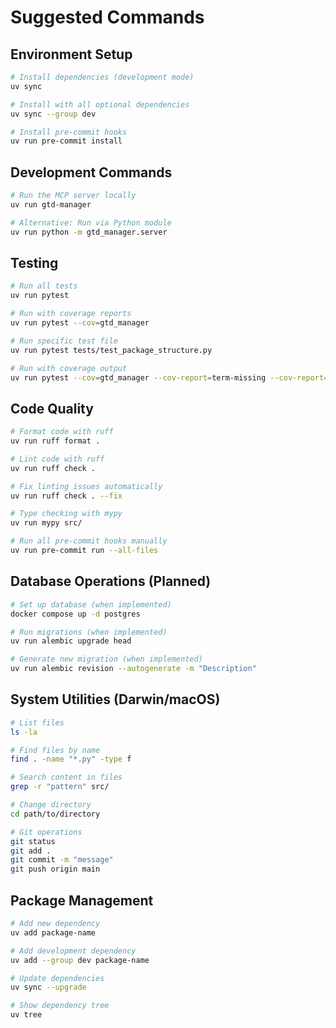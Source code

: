 # Suggested Commands

## Environment Setup
```bash
# Install dependencies (development mode)
uv sync

# Install with all optional dependencies
uv sync --group dev

# Install pre-commit hooks
uv run pre-commit install
```

## Development Commands
```bash
# Run the MCP server locally
uv run gtd-manager

# Alternative: Run via Python module
uv run python -m gtd_manager.server
```

## Testing
```bash
# Run all tests
uv run pytest

# Run with coverage reports
uv run pytest --cov=gtd_manager

# Run specific test file
uv run pytest tests/test_package_structure.py

# Run with coverage output
uv run pytest --cov=gtd_manager --cov-report=term-missing --cov-report=html
```

## Code Quality
```bash
# Format code with ruff
uv run ruff format .

# Lint code with ruff
uv run ruff check .

# Fix linting issues automatically
uv run ruff check . --fix

# Type checking with mypy
uv run mypy src/

# Run all pre-commit hooks manually
uv run pre-commit run --all-files
```

## Database Operations (Planned)
```bash
# Set up database (when implemented)
docker compose up -d postgres

# Run migrations (when implemented)
uv run alembic upgrade head

# Generate new migration (when implemented)
uv run alembic revision --autogenerate -m "Description"
```

## System Utilities (Darwin/macOS)
```bash
# List files
ls -la

# Find files by name
find . -name "*.py" -type f

# Search content in files
grep -r "pattern" src/

# Change directory
cd path/to/directory

# Git operations
git status
git add .
git commit -m "message"
git push origin main
```

## Package Management
```bash
# Add new dependency
uv add package-name

# Add development dependency
uv add --group dev package-name

# Update dependencies
uv sync --upgrade

# Show dependency tree
uv tree
```